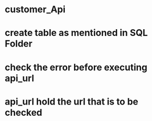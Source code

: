 # customer_Api
# create table as mentioned in  SQL Folder
# check the error before executing api_url
# api_url hold the url that is to be checked
